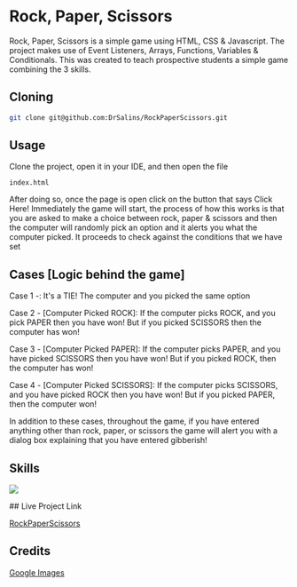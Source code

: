 # Rock, Paper, Scissors

Rock, Paper, Scissors is a simple game using HTML, CSS & Javascript. The project makes use of Event Listeners, Arrays, Functions, Variables & Conditionals. This was created to teach prospective students a simple game combining the 3 skills.

## Cloning

```bash
git clone git@github.com:DrSalins/RockPaperScissors.git
```

## Usage

Clone the project, open it in your IDE, and then open the file 
```
index.html
```
After doing so, once the page is open click on the button that says Click Here! Immediately the game will start, the process of how this works is that you are asked to make a choice between rock, paper & scissors and then the computer will randomly pick an option and it alerts you what the computer picked. It proceeds to check against the conditions that we have set

## Cases [Logic behind the game]

Case 1 -: It's a TIE! The computer and you picked the same option

Case 2 - [Computer Picked ROCK]: If the computer picks ROCK, and you pick PAPER then you have won! But if you picked SCISSORS then the computer has won!

Case 3 - [Computer Picked PAPER]: If the computer picks PAPER, and you have picked SCISSORS then you have won! But if you picked ROCK, then the computer has won!

Case 4 - [Computer Picked SCISSORS]: If the computer picks SCISSORS, and you have picked ROCK then you have won! But if you picked PAPER, then the computer won!

In addition to these cases, throughout the game, if you have entered anything other than rock, paper, or scissors the game will alert you with a dialog box explaining that you have entered gibberish!

## Skills

<p align="left">
  <a href="https://skillicons.dev">
    <img src="https://skillicons.dev/icons?i=html,css,js" />
  </a>
</p>
## Live Project Link 

[RockPaperScissors](https://drsalins.github.io/RockPaperScissors/)
## Credits

[Google Images](https://images.google.com)

